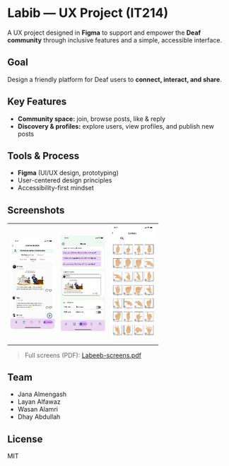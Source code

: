 # Labib — UX Project (IT214)
A UX project designed in **Figma** to support and empower the **Deaf community** through inclusive features and a simple, accessible interface.

##  Goal
Design a friendly platform for Deaf users to **connect, interact, and share**.

##  Key Features
- **Community space:** join, browse posts, like & reply  
- **Discovery & profiles:** explore users, view profiles, and publish new posts

##  Tools & Process
- **Figma** (UI/UX design, prototyping)
- User-centered design principles
- Accessibility-first mindset

##  Screenshots
<table>
  <tr>
    <td><img src="design/Community.png" width="100"/></td>
    <td><img src="design/home.png" width="100"/></td>
    <td><img src="design/Letters.png" width="100"/></td>
  </tr>
</table>

> Full screens (PDF): [Labeeb-screens.pdf](design/Untitled.pdf)





##  Team
- Jana Almengash  
- Layan Alfawaz  
- Wasan Alamri  
- Dhay Abdullah

##  License
MIT
